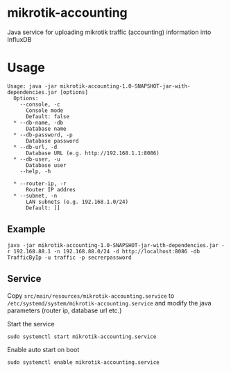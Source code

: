 # mikrotik-accounting
Java service for uploading mikrotik traffic (accounting) information into InfluxDB

# Usage

```
Usage: java -jar mikrotik-accounting-1.0-SNAPSHOT-jar-with-dependencies.jar [options]
  Options:
    --console, -c
      Console mode
      Default: false
  * --db-name, -db
      Database name
  * --db-password, -p
      Database password
  * --db-url, -d
      Database URL (e.g. http://192.168.1.1:8086)
  * --db-user, -u
      Database user
    --help, -h

  * --router-ip, -r
      Router IP addres
  * --subnet, -n
      LAN subnets (e.g. 192.168.1.0/24)
      Default: []
```


## Example

```
java -jar mikrotik-accounting-1.0-SNAPSHOT-jar-with-dependencies.jar -r 192.168.88.1 -n 192.168.88.0/24 -d http://localhost:8086 -db TrafficByIp -u traffic -p secrerpassword
```

## Service
Copy `src/main/resources/mikrotik-accounting.service` to `/etc/systemd/system/mikrotik-accounting.service` and modify the java parameters (router ip, database url etc.)

Start the service 

```
sudo systemctl start mikrotik-accounting.service
```

Enable auto start on boot

```
sudo systemctl enable mikrotik-accounting.service
```


